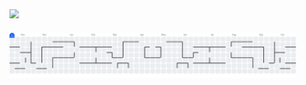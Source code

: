<div>
  <img style="100%" src="https://capsule-render.vercel.app/api?type=waving&height=100&section=header&reversal=false&fontSize=70&fontColor=FFFFFF&fontAlign=50&fontAlignY=50&stroke=-&descSize=20&descAlign=50&descAlignY=50&theme=cobalt"  />
</div>

###

<picture>
  <source media="(prefers-color-scheme: dark)" srcset="https://raw.githubusercontent.com/nogx01/nogx01/output/pacman-contribution-graph-dark.svg">
  <source media="(prefers-color-scheme: light)" srcset="https://raw.githubusercontent.com/nogx01/nogx01/output/pacman-contribution-graph.svg">
  <img alt="pacman contribution graph" src="https://raw.githubusercontent.com/nogx01/nogx01/output/pacman-contribution-graph.svg">
</picture>

###


